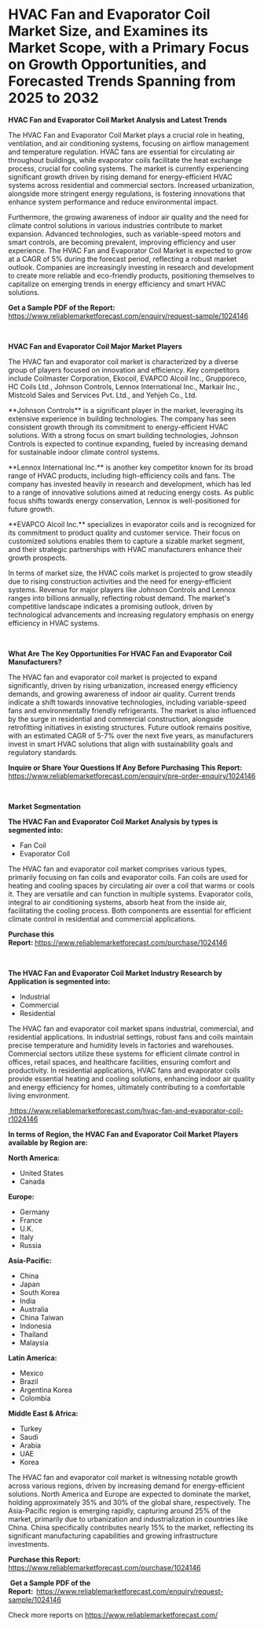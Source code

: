 <p><h1>HVAC Fan and Evaporator Coil Market Size, and Examines its Market Scope, with a Primary Focus on Growth Opportunities, and Forecasted Trends Spanning from 2025 to 2032</h1></p><p><strong>HVAC Fan and Evaporator Coil Market Analysis and Latest Trends</strong></p>
<p><p>The HVAC Fan and Evaporator Coil Market plays a crucial role in heating, ventilation, and air conditioning systems, focusing on airflow management and temperature regulation. HVAC fans are essential for circulating air throughout buildings, while evaporator coils facilitate the heat exchange process, crucial for cooling systems. The market is currently experiencing significant growth driven by rising demand for energy-efficient HVAC systems across residential and commercial sectors. Increased urbanization, alongside more stringent energy regulations, is fostering innovations that enhance system performance and reduce environmental impact.</p><p>Furthermore, the growing awareness of indoor air quality and the need for climate control solutions in various industries contribute to market expansion. Advanced technologies, such as variable-speed motors and smart controls, are becoming prevalent, improving efficiency and user experience. The HVAC Fan and Evaporator Coil Market is expected to grow at a CAGR of 5% during the forecast period, reflecting a robust market outlook. Companies are increasingly investing in research and development to create more reliable and eco-friendly products, positioning themselves to capitalize on emerging trends in energy efficiency and smart HVAC solutions.</p></p>
<p><strong>Get a Sample PDF of the Report:&nbsp;</strong> <a href="https://www.reliablemarketforecast.com/enquiry/request-sample/1024146?utm_campaign=3100&utm_medium=2&utm_source=Github&utm_content=ia&utm_term=05032025&utm_id=hvac-fan-and-evaporator-coil">https://www.reliablemarketforecast.com/enquiry/request-sample/1024146</a></p>
<p>&nbsp;</p>
<p><strong>HVAC Fan and Evaporator Coil Major Market Players</strong></p>
<p><p>The HVAC fan and evaporator coil market is characterized by a diverse group of players focused on innovation and efficiency. Key competitors include Coilmaster Corporation, Ekocoil, EVAPCO Alcoil Inc., Grupporeco, HC Coils Ltd., Johnson Controls, Lennox International Inc., Markair Inc., Mistcold Sales and Services Pvt. Ltd., and Yehjeh Co., Ltd.</p><p>**Johnson Controls** is a significant player in the market, leveraging its extensive experience in building technologies. The company has seen consistent growth through its commitment to energy-efficient HVAC solutions. With a strong focus on smart building technologies, Johnson Controls is expected to continue expanding, fueled by increasing demand for sustainable indoor climate control systems.</p><p>**Lennox International Inc.** is another key competitor known for its broad range of HVAC products, including high-efficiency coils and fans. The company has invested heavily in research and development, which has led to a range of innovative solutions aimed at reducing energy costs. As public focus shifts towards energy conservation, Lennox is well-positioned for future growth.</p><p>**EVAPCO Alcoil Inc.** specializes in evaporator coils and is recognized for its commitment to product quality and customer service. Their focus on customized solutions enables them to capture a sizable market segment, and their strategic partnerships with HVAC manufacturers enhance their growth prospects.</p><p>In terms of market size, the HVAC coils market is projected to grow steadily due to rising construction activities and the need for energy-efficient systems. Revenue for major players like Johnson Controls and Lennox ranges into billions annually, reflecting robust demand. The market's competitive landscape indicates a promising outlook, driven by technological advancements and increasing regulatory emphasis on energy efficiency in HVAC systems.</p></p>
<p>&nbsp;</p>
<p><strong>What Are The Key Opportunities For HVAC Fan and Evaporator Coil Manufacturers?</strong></p>
<p><p>The HVAC fan and evaporator coil market is projected to expand significantly, driven by rising urbanization, increased energy efficiency demands, and growing awareness of indoor air quality. Current trends indicate a shift towards innovative technologies, including variable-speed fans and environmentally friendly refrigerants. The market is also influenced by the surge in residential and commercial construction, alongside retrofitting initiatives in existing structures. Future outlook remains positive, with an estimated CAGR of 5-7% over the next five years, as manufacturers invest in smart HVAC solutions that align with sustainability goals and regulatory standards.</p></p>
<p><strong>Inquire or Share Your Questions If Any Before Purchasing This Report:</strong> <a href="https://www.reliablemarketforecast.com/enquiry/pre-order-enquiry/1024146?utm_campaign=3100&utm_medium=2&utm_source=Github&utm_content=ia&utm_term=05032025&utm_id=hvac-fan-and-evaporator-coil">https://www.reliablemarketforecast.com/enquiry/pre-order-enquiry/1024146</a></p>
<p>&nbsp;</p>
<p><strong>Market Segmentation</strong></p>
<p><strong>The HVAC Fan and Evaporator Coil Market Analysis by types is segmented into:</strong></p>
<p><ul><li>Fan Coil</li><li>Evaporator Coil</li></ul></p>
<p><p>The HVAC fan and evaporator coil market comprises various types, primarily focusing on fan coils and evaporator coils. Fan coils are used for heating and cooling spaces by circulating air over a coil that warms or cools it. They are versatile and can function in multiple systems. Evaporator coils, integral to air conditioning systems, absorb heat from the inside air, facilitating the cooling process. Both components are essential for efficient climate control in residential and commercial applications.</p></p>
<p><strong>Purchase this Report:&nbsp;</strong><a href="https://www.reliablemarketforecast.com/purchase/1024146?utm_campaign=3100&utm_medium=2&utm_source=Github&utm_content=ia&utm_term=05032025&utm_id=hvac-fan-and-evaporator-coil">https://www.reliablemarketforecast.com/purchase/1024146</a></p>
<p>&nbsp;</p>
<p><strong>The HVAC Fan and Evaporator Coil Market Industry Research by Application is segmented into:</strong></p>
<p><ul><li>Industrial</li><li>Commercial</li><li>Residential</li></ul></p>
<p><p>The HVAC fan and evaporator coil market spans industrial, commercial, and residential applications. In industrial settings, robust fans and coils maintain precise temperature and humidity levels in factories and warehouses. Commercial sectors utilize these systems for efficient climate control in offices, retail spaces, and healthcare facilities, ensuring comfort and productivity. In residential applications, HVAC fans and evaporator coils provide essential heating and cooling solutions, enhancing indoor air quality and energy efficiency for homes, ultimately contributing to a comfortable living environment.</p></p>
<p><a href="https://www.reliablemarketforecast.com/hvac-fan-and-evaporator-coil-r1024146?utm_campaign=3100&utm_medium=2&utm_source=Github&utm_content=ia&utm_term=05032025&utm_id=hvac-fan-and-evaporator-coil">&nbsp;https://www.reliablemarketforecast.com/hvac-fan-and-evaporator-coil-r1024146</a></p>
<p><strong>In terms of Region, the HVAC Fan and Evaporator Coil Market Players available by Region are:</strong></p>
<p>
    <p> <strong> North America: </strong>
        <ul>
            <li>United States</li>
            <li>Canada</li>
        </ul>
        </p> 
    <p> <strong> Europe: </strong>
        <ul>
            <li>Germany</li>
            <li>France</li>
            <li>U.K.</li>
            <li>Italy</li>
            <li>Russia</li>
        </ul>
        </p> 
    <p> <strong> Asia-Pacific: </strong>
        <ul>
            <li>China</li>
            <li>Japan</li>
            <li>South Korea</li>
            <li>India</li>
            <li>Australia</li>
            <li>China Taiwan</li>
            <li>Indonesia</li>
            <li>Thailand</li>
            <li>Malaysia</li>
        </ul>
        </p> 
    <p> <strong> Latin America: </strong>
        <ul>
            <li>Mexico</li>
            <li>Brazil</li>
            <li>Argentina Korea</li>
            <li>Colombia</li>
        </ul>
        </p> 
    <p> <strong> Middle East & Africa: </strong>
        <ul>
            <li>Turkey</li>
            <li>Saudi</li>
            <li>Arabia</li>
            <li>UAE</li>
            <li>Korea</li>
        </ul>
    </p>
    </p>
<p><p>The HVAC fan and evaporator coil market is witnessing notable growth across various regions, driven by increasing demand for energy-efficient solutions. North America and Europe are expected to dominate the market, holding approximately 35% and 30% of the global share, respectively. The Asia-Pacific region is emerging rapidly, capturing around 25% of the market, primarily due to urbanization and industrialization in countries like China. China specifically contributes nearly 15% to the market, reflecting its significant manufacturing capabilities and growing infrastructure investments.</p></p>
<p><strong>Purchase this Report: </strong><a href="https://www.reliablemarketforecast.com/purchase/1024146?utm_campaign=3100&utm_medium=2&utm_source=Github&utm_content=ia&utm_term=05032025&utm_id=hvac-fan-and-evaporator-coil">https://www.reliablemarketforecast.com/purchase/1024146</a></p>
<p>&nbsp;<strong>Get a Sample PDF of the Report:&nbsp;&nbsp;</strong><a href="https://www.reliablemarketforecast.com/enquiry/request-sample/1024146?utm_campaign=3100&utm_medium=2&utm_source=Github&utm_content=ia&utm_term=05032025&utm_id=hvac-fan-and-evaporator-coil">https://www.reliablemarketforecast.com/enquiry/request-sample/1024146</a></p>
<p><strong></strong></p>
<p>Check more reports on <a href="https://www.reliablemarketforecast.com/?utm_campaign=3100&utm_medium=2&utm_source=Github&utm_content=ia&utm_term=05032025&utm_id=hvac-fan-and-evaporator-coil">https://www.reliablemarketforecast.com/</a></p>